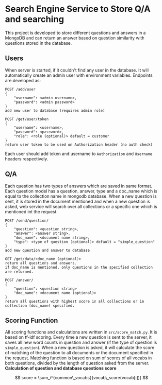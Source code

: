 # Search Engine Service to Store Q/A and searching
This project is developed to store different questions and answers in 
a MongoDB and can return an answer based on question similarity with questions stored in the database.

## Users
When server is started, if it couldn't find any user in the database.
It will automatically create an admin user with environment variables.
Endpoints are developed as:
```http request
POST /add/user
{
    "username": <admin username>,
    "password": <admin password>
}
add new user to database (requires admin role)

POST /get/user/token
{
    "username": <username>,
    "password": <password>,
    "role": <role (optional)> default = customer
}
return user token to be used on Authorization header (no auth check)
```
Each user should add token and username to `Authorization` and `Username` headers respectively.

## Q/A
Each question has two types of answers which are saved in same format. Each question
model has a question, answer, type and a doc_name which is equal to the collection name in mongodb database.
When a new question is sent, it is stored in the document mentioned and when
a new question is asked, web service will search over all collections or a specific one which is mentioned int the request.
```http request
POST /send/question/
{
    "question": <question string>,
    "answer": <answer string>,
    "doc_name": <document name string>,
    "type": <type of question (optional)> default = "simple_question"
}
add new question and answer to database

GET /get/data/<doc_name (optional)>
return all questions and answers.
if doc_name is mentioned, only questions in the specified collection are returned.

POST /answer/
{
    "question": <question string>
    "doc_name": <document name (optional)>
}
return all questions with highest score in all collections or in
collection (doc_name) specified.
```

## Scoring Function
All scoring functions and calculations are written in `src/score_match.py`.
It is based on tf-idf scoring. Every time a new question is sent to the server,
it saves all new word counts in question and answer (if the type of question
is `simple_question`). When a new question is asked, it will calculate the score of
matching of the question to all documents or the document specified in the request.
Matching function is based on sum of scores of all vocabs in both questions, divided
by the length of question asked from the server.
**Calculation of question and database questions score**

$$ score = \sum_i^{common\_vocabs}{vocab\_score(vocab[i])} $$

